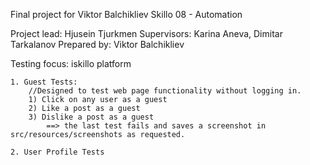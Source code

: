 Final project for Viktor Balchikliev
Skillo 08 - Automation

Project lead: Hjusein Tjurkmen
Supervisors: Karina Aneva, Dimitar Tarkalanov
Prepared by: Viktor Balchikliev

Testing focus: iskillo platform



    1. Guest Tests:
        //Designed to test web page functionality without logging in.
        1) Click on any user as a guest
        2) Like a post as a guest
        3) Dislike a post as a guest
            ==> the last test fails and saves a screenshot in src/resources/screenshots as requested.

    2. User Profile Tests